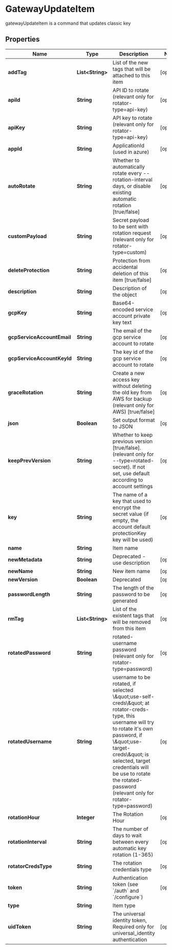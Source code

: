 

# GatewayUpdateItem

gatewayUpdateItem is a command that updates classic key

## Properties

Name | Type | Description | Notes
------------ | ------------- | ------------- | -------------
**addTag** | **List&lt;String&gt;** | List of the new tags that will be attached to this item |  [optional]
**apiId** | **String** | API ID to rotate (relevant only for rotator-type&#x3D;api-key) |  [optional]
**apiKey** | **String** | API key to rotate (relevant only for rotator-type&#x3D;api-key) |  [optional]
**appId** | **String** | ApplicationId (used in azure) |  [optional]
**autoRotate** | **String** | Whether to automatically rotate every --rotation-interval days, or disable existing automatic rotation [true/false] |  [optional]
**customPayload** | **String** | Secret payload to be sent with rotation request (relevant only for rotator-type&#x3D;custom) |  [optional]
**deleteProtection** | **String** | Protection from accidental deletion of this item [true/false] |  [optional]
**description** | **String** | Description of the object |  [optional]
**gcpKey** | **String** | Base64-encoded service account private key text |  [optional]
**gcpServiceAccountEmail** | **String** | The email of the gcp service account to rotate |  [optional]
**gcpServiceAccountKeyId** | **String** | The key id of the gcp service account to rotate |  [optional]
**graceRotation** | **String** | Create a new access key without deleting the old key from AWS for backup (relevant only for AWS) [true/false] |  [optional]
**json** | **Boolean** | Set output format to JSON |  [optional]
**keepPrevVersion** | **String** | Whether to keep previous version [true/false]. (relevant only for --type&#x3D;rotated-secret). If not set, use default according to account settings |  [optional]
**key** | **String** | The name of a key that used to encrypt the secret value (if empty, the account default protectionKey key will be used) |  [optional]
**name** | **String** | Item name | 
**newMetadata** | **String** | Deprecated - use description |  [optional]
**newName** | **String** | New item name |  [optional]
**newVersion** | **Boolean** | Deprecated |  [optional]
**passwordLength** | **String** | The length of the password to be generated |  [optional]
**rmTag** | **List&lt;String&gt;** | List of the existent tags that will be removed from this item |  [optional]
**rotatedPassword** | **String** | rotated-username password (relevant only for rotator-type&#x3D;password) |  [optional]
**rotatedUsername** | **String** | username to be rotated, if selected \\\&quot;use-self-creds\\\&quot; at rotator-creds-type, this username will try to rotate it&#39;s own password, if \\\&quot;use-target-creds\\\&quot; is selected, target credentials will be use to rotate the rotated-password (relevant only for rotator-type&#x3D;password) |  [optional]
**rotationHour** | **Integer** | The Rotation Hour |  [optional]
**rotationInterval** | **String** | The number of days to wait between every automatic key rotation (1-365) |  [optional]
**rotatorCredsType** | **String** | The rotation credentials type |  [optional]
**token** | **String** | Authentication token (see &#x60;/auth&#x60; and &#x60;/configure&#x60;) |  [optional]
**type** | **String** | Item type | 
**uidToken** | **String** | The universal identity token, Required only for universal_identity authentication |  [optional]



